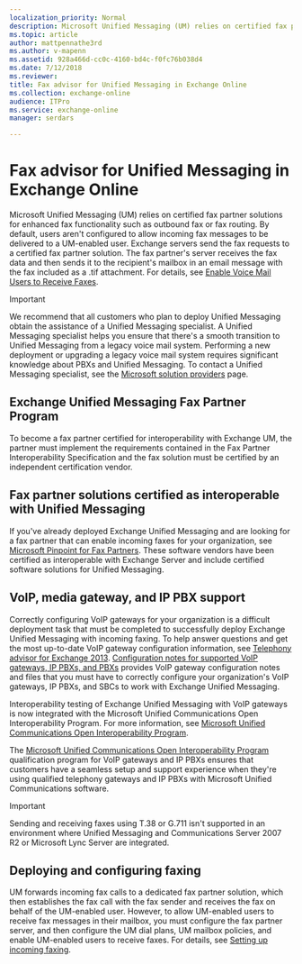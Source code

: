 ```yaml
---
localization_priority: Normal
description: Microsoft Unified Messaging (UM) relies on certified fax partner solutions for enhanced fax functionality such as outbound fax or fax routing. By default, users aren't configured to allow incoming fax messages to be delivered to a UM-enabled user. Exchange servers send the fax requests to a certified fax partner solution. The fax partner's server receives the fax data and then sends it to the recipient's mailbox in an email message with the fax included as a .tif attachment. For details, see Enable Voice Mail Users to Receive Faxes.
ms.topic: article
author: mattpennathe3rd
ms.author: v-mapenn
ms.assetid: 928a466d-cc0c-4160-bd4c-f0fc76b038d4
ms.date: 7/12/2018
ms.reviewer: 
title: Fax advisor for Unified Messaging in Exchange Online
ms.collection: exchange-online
audience: ITPro
ms.service: exchange-online
manager: serdars

---
```


# Fax advisor for Unified Messaging in Exchange Online

Microsoft Unified Messaging (UM) relies on certified fax partner solutions for enhanced fax functionality such as outbound fax or fax routing. By default, users aren't configured to allow incoming fax messages to be delivered to a UM-enabled user. Exchange servers send the fax requests to a certified fax partner solution. The fax partner's server receives the fax data and then sends it to the recipient's mailbox in an email message with the fax included as a .tif attachment. For details, see [Enable Voice Mail Users to Receive Faxes](https://technet.microsoft.com/library/451ab0ea-21e1-4c1f-ae62-4ba7cdfd1e4d.aspx).

> [!IMPORTANT]
> We recommend that all customers who plan to deploy Unified Messaging obtain the assistance of a Unified Messaging specialist. A Unified Messaging specialist helps you ensure that there's a smooth transition to Unified Messaging from a legacy voice mail system. Performing a new deployment or upgrading a legacy voice mail system requires significant knowledge about PBXs and Unified Messaging. To contact a Unified Messaging specialist, see the [Microsoft solution providers](https://go.microsoft.com/fwlink/p/?LinkId=261951) page.

## Exchange Unified Messaging Fax Partner Program

To become a fax partner certified for interoperability with Exchange UM, the partner must implement the requirements contained in the Fax Partner Interoperability Specification and the fax solution must be certified by an independent certification vendor.

## Fax partner solutions certified as interoperable with Unified Messaging

If you've already deployed Exchange Unified Messaging and are looking for a fax partner that can enable incoming faxes for your organization, see [Microsoft Pinpoint for Fax Partners](https://go.microsoft.com/fwlink/p/?linkId=190238). These software vendors have been certified as interoperable with Exchange Server and include certified software solutions for Unified Messaging.

## VoIP, media gateway, and IP PBX support

Correctly configuring VoIP gateways for your organization is a difficult deployment task that must be completed to successfully deploy Exchange Unified Messaging with incoming faxing. To help answer questions and get the most up-to-date VoIP gateway configuration information, see [Telephony advisor for Exchange 2013](../../voice-mail-unified-messaging/telephone-system-integration-with-um/telephony-advisor-for-exchange-2013.md). [Configuration notes for supported VoIP gateways, IP PBXs, and PBXs](../../voice-mail-unified-messaging/telephone-system-integration-with-um/configuration-notes-for-voip-gateways.md) provides VoIP gateway configuration notes and files that you must have to correctly configure your organization's VoIP gateways, IP PBXs, and SBCs to work with Exchange Unified Messaging.

Interoperability testing of Exchange Unified Messaging with VoIP gateways is now integrated with the Microsoft Unified Communications Open Interoperability Program. For more information, see [Microsoft Unified Communications Open Interoperability Program](https://go.microsoft.com/fwlink/p/?linkId=140722).

The [Microsoft Unified Communications Open Interoperability Program](https://go.microsoft.com/fwlink/p/?linkId=140722) qualification program for VoIP gateways and IP PBXs ensures that customers have a seamless setup and support experience when they're using qualified telephony gateways and IP PBXs with Microsoft Unified Communications software.

> [!IMPORTANT]
> Sending and receiving faxes using T.38 or G.711 isn't supported in an environment where Unified Messaging and Communications Server 2007 R2 or Microsoft Lync Server are integrated.

## Deploying and configuring faxing

UM forwards incoming fax calls to a dedicated fax partner solution, which then establishes the fax call with the fax sender and receives the fax on behalf of the UM-enabled user. However, to allow UM-enabled users to receive fax messages in their mailbox, you must configure the fax partner server, and then configure the UM dial plans, UM mailbox policies, and enable UM-enabled users to receive faxes. For details, see [Setting up incoming faxing](set-up-incoming-faxing.md).
